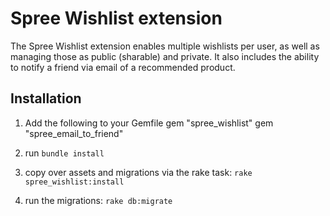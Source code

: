 # Spree Wishlist extension

The Spree Wishlist extension enables multiple wishlists per user, as well as managing those
as public (sharable) and private.  It also includes the ability to notify a friend via email
of a recommended product.

## Installation

1. Add the following to your Gemfile
  gem "spree_wishlist"
  gem "spree_email_to_friend"

2. run `bundle install`

3. copy over assets and migrations via the rake task: `rake spree_wishlist:install`
4. run the migrations: `rake db:migrate`

